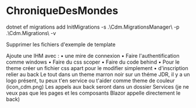 ﻿# ChroniqueDesMondes
dotnet ef migrations add InitMigrations -s .\Cdm.MigrationsManager\ -p .\Cdm.Migrations\ -v

Supprimer les fichiers d'exemple de template 


Ajoute une IHM avec :
•	une mire de connexion
•	Faire l'authentification comme windows
•	Faire du css scoper
•	Faire du code behind
•	Pour le theme créer un fichier css apart pour le modifier simplement
•	d'inscription relier au back Le tout dans un theme marron noir sur un théme JDR, il y a un logo présent, tu peux t'en service ou t'aider comme theme de couleur (icon_cdm.png)
Les appels aux back seront dans un dossier Services (je ne veux pas que les pages et les composants Blazor appelle directement le back)